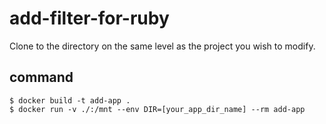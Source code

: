 # add-filter-for-ruby

Clone to the directory on the same level as the project you wish to modify.

## command
```
$ docker build -t add-app .
$ docker run -v ./:/mnt --env DIR=[your_app_dir_name] --rm add-app
```
